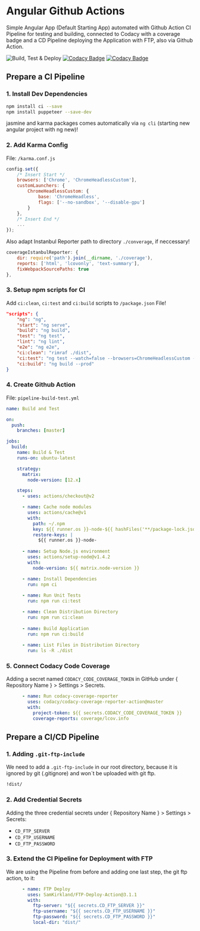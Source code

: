 # Angular Github Actions

Simple Angular App (Default Starting App) automated with Github Action CI Pipeline for testing and building, connected to Codacy with a coverage badge and a CD Pipeline deploying the Application with FTP, also via Github Action.

![Build, Test & Deploy](https://github.com/JakobVesely/angular-github-actions/workflows/Build,%20Test%20&%20Deploy/badge.svg)
[![Codacy Badge](https://app.codacy.com/project/badge/Grade/413a9957f4784296a40e889235c20d4d)](https://www.codacy.com/manual/JakobVesely/angular-github-actions?utm_source=github.com&amp;utm_medium=referral&amp;utm_content=JakobVesely/angular-github-actions&amp;utm_campaign=Badge_Grade)
[![Codacy Badge](https://app.codacy.com/project/badge/Coverage/413a9957f4784296a40e889235c20d4d)](https://www.codacy.com/manual/JakobVesely/angular-github-actions?utm_source=github.com&utm_medium=referral&utm_content=JakobVesely/angular-github-actions&utm_campaign=Badge_Coverage)

## Prepare a CI Pipeline

### 1. Install Dev Dependencies

```sh
npm install ci --save
npm install puppeteer --save-dev
```

jasmine and karma packages comes automatically via `ng cli` (starting new angular project with ng new)!

### 2. Add Karma Config

File: `/karma.conf.js`

```js
config.set({
    /* Insert Start */
    browsers: ['Chrome', 'ChromeHeadlessCustom'],
    customLaunchers: {
        ChromeHeadlessCustom: {
            base: 'ChromeHeadless',
            flags: ['--no-sandbox', '--disable-gpu']
        }
    },
    /* Insert End */
    ...
});
```

Also adapt Instanbul Reporter path to directory `./converage`, if neccessary!

```js
coverageIstanbulReporter: {
    dir: require('path').join(__dirname, './coverage'),
    reports: ['html', 'lcovonly', 'text-summary'],
    fixWebpackSourcePaths: true
},
```

### 3. Setup npm scripts for CI

Add `ci:clean`, `ci:test` and `ci:build` scripts to `/package.json` File!

```json
"scripts": {
    "ng": "ng",
    "start": "ng serve",
    "build": "ng build",
    "test": "ng test",
    "lint": "ng lint",
    "e2e": "ng e2e",
    "ci:clean": "rimraf ./dist",
    "ci:test": "ng test --watch=false --browsers=ChromeHeadlessCustom --code-coverage",
    "ci:build": "ng build --prod"
}
```

### 4. Create Github Action

File: `pipeline-build-test.yml`

```yml
name: Build and Test

on:
  push:
    branches: [master]

jobs:
  build:
    name: Build & Test
    runs-on: ubuntu-latest

    strategy:
      matrix:
        node-version: [12.x]

    steps:
      - uses: actions/checkout@v2

      - name: Cache node modules
        uses: actions/cache@v1
        with:
          path: ~/.npm
          key: ${{ runner.os }}-node-${{ hashFiles('**/package-lock.json') }}
          restore-keys: |
            ${{ runner.os }}-node-
            
      - name: Setup Node.js environment
        uses: actions/setup-node@v1.4.2
        with:
          node-version: ${{ matrix.node-version }}

      - name: Install Dependencies
        run: npm ci
          
      - name: Run Unit Tests
        run: npm run ci:test

      - name: Clean Distribution Directory
        run: npm run ci:clean
        
      - name: Build Application
        run: npm run ci:build
      
      - name: List Files in Distribution Directory
        run: ls -R ./dist
```

### 5. Connect Codacy Code Coverage

Adding a secret named `CODACY_CODE_COVERAGE_TOKEN` in GitHub under { Repository Name } > Settings > Secrets.

```yml
      - name: Run codacy-coverage-reporter
        uses: codacy/codacy-coverage-reporter-action@master
        with:
          project-token: ${{ secrets.CODACY_CODE_COVERAGE_TOKEN }}
          coverage-reports: coverage/lcov.info
```

## Prepare a CI/CD Pipeline

### 1. Adding `.git-ftp-include`

We need to add a `.git-ftp-include` in our root directory, because it is ignored by git (.gitignore) and won´t be uploaded with git ftp.
```sh
!dist/
```

### 2. Add Credential Secrets

Adding the three credential secrets under { Repository Name } > Settings > Secrets:
-   `CD_FTP_SERVER`
-   `CD_FTP_USERNAME`
-   `CD_FTP_PASSWORD`

### 3. Extend the CI Pipeline for Deployment with FTP

We are using the Pipeline from before and adding one last step, the git ftp action, to it:

```yml
      - name: FTP Deploy
        uses: SamKirkland/FTP-Deploy-Action@3.1.1
        with:
          ftp-server: "${{ secrets.CD_FTP_SERVER }}"
          ftp-username: "${{ secrets.CD_FTP_USERNAME }}"
          ftp-password: "${{ secrets.CD_FTP_PASSWORD }}"
          local-dir: "dist/"
```
